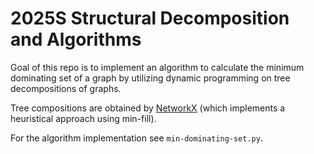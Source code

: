 # 2025S Structural Decomposition and Algorithms

Goal of this repo is to implement an algorithm to calculate the minimum dominating set of a graph by utilizing dynamic
programming on tree decompositions of graphs.  

Tree compositions are obtained by [NetworkX](https://networkx.org/) (which implements a heuristical approach using min-fill).

For the algorithm implementation see `min-dominating-set.py`.